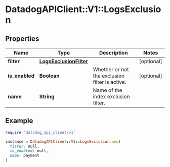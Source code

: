 # DatadogAPIClient::V1::LogsExclusion

## Properties

| Name | Type | Description | Notes |
| ---- | ---- | ----------- | ----- |
| **filter** | [**LogsExclusionFilter**](LogsExclusionFilter.md) |  | [optional] |
| **is_enabled** | **Boolean** | Whether or not the exclusion filter is active. | [optional] |
| **name** | **String** | Name of the index exclusion filter. |  |

## Example

```ruby
require 'datadog_api_client/v1'

instance = DatadogAPIClient::V1::LogsExclusion.new(
  filter: null,
  is_enabled: null,
  name: payment
)
```

